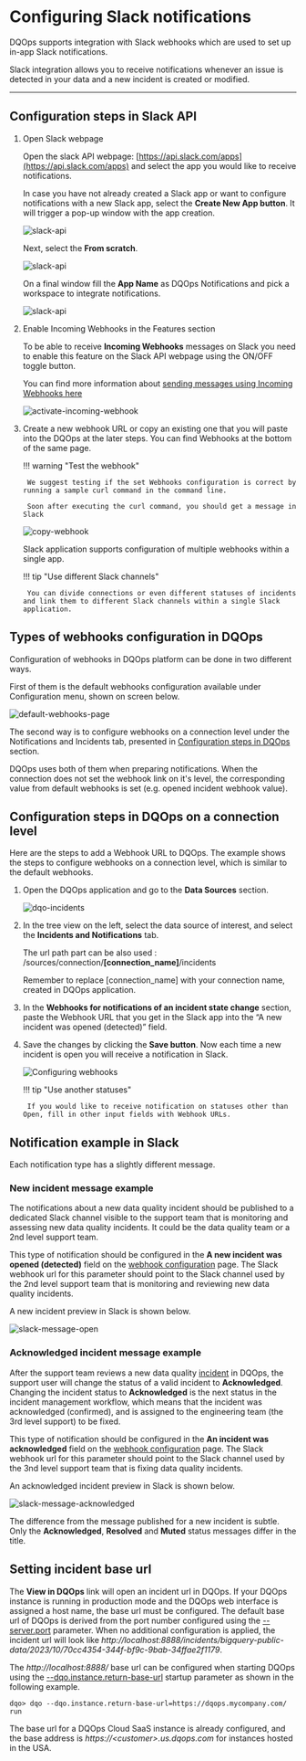 # Configuring Slack notifications

DQOps supports integration with Slack webhooks which are used to set up in-app Slack notifications. 

Slack integration allows you to receive notifications whenever an issue is detected in your data and a new incident is created or modified.

---

## Configuration steps in Slack API

1. Open Slack webpage

    Open the slack API webpage: [https://api.slack.com/apps](https://api.slack.com/apps) and select the app you would like to receive notifications.
    
    In case you have not already created a Slack app or want to configure notifications with a new Slack app, select the **Create New App button**. 
    It will trigger a pop-up window with the app creation.

    ![slack-api](https://dqops.com/docs/images/working-with-dqo/incidents-and-notifications/configuring-slack-notifications/slack-api-1.png)

    Next, select the **From scratch**. 

    ![slack-api](https://dqops.com/docs/images/working-with-dqo/incidents-and-notifications/configuring-slack-notifications/slack-api-2.png)

    On a final window fill the **App Name** as DQOps Notifications and pick a workspace to integrate notifications.

    ![slack-api](https://dqops.com/docs/images/working-with-dqo/incidents-and-notifications/configuring-slack-notifications/slack-api-3.png)

2. Enable Incoming Webhooks in the Features section

    To be able to receive **Incoming Webhooks** messages on Slack you need to enable this feature on the Slack API webpage using the ON/OFF toggle button.

    You can find more information about [sending messages using Incoming Webhooks here](https://api.slack.com/messaging/webhooks)

    ![activate-incoming-webhook](https://dqops.com/docs/images/working-with-dqo/incidents-and-notifications/configuring-slack-notifications/activate-incoming-webhook.png)


3. Create a new webhook URL or copy an existing one that you will paste into the DQOps at the later steps.
    You can find Webhooks at the bottom of the same page.

    !!! warning "Test the webhook"
   
        We suggest testing if the set Webhooks configuration is correct by running a sample curl command in the command line.
      
        Soon after executing the curl command, you should get a message in Slack

    ![copy-webhook](https://dqops.com/docs/images/working-with-dqo/incidents-and-notifications/configuring-slack-notifications/copy-webhook.png)

    Slack application supports configuration of multiple webhooks within a single app.

    !!! tip "Use different Slack channels"

        You can divide connections or even different statuses of incidents and link them to different Slack channels within a single Slack application.


## Types of webhooks configuration in DQOps

Configuration of webhooks in DQOps platform can be done in two different ways.

First of them is the default webhooks configuration available under Configuration menu, shown on screen below.

![default-webhooks-page](https://dqops.com/docs/images/working-with-dqo/incidents-and-notifications/configuring-slack-notifications/default-webhooks-page.png)

The second way is to configure webhooks on a connection level under the Notifications and Incidents tab, 
presented in [Configuration steps in DQOps](#configuration-steps-in-dqops) section.

DQOps uses both of them when preparing notifications. 
When the connection does not set the webhook link on it's level,
the corresponding value from default webhooks is set (e.g. opened incident webhook value).

## Configuration steps in DQOps on a connection level

Here are the steps to add a Webhook URL to DQOps. 
The example shows the steps to configure webhooks on a connection level, which is similar to the default webhooks.

1. Open the DQOps application and go to the **Data Sources** section.

    ![dqo-incidents](https://dqops.com/docs/images/working-with-dqo/incidents-and-notifications/configuring-slack-notifications/dqo-incidents.png)

2. In the tree view on the left, select the data source of interest, and select the **Incidents and Notifications** tab.

    The url path part can be also used : /sources/connection/**[connection_name]**/incidents

    Remember to replace [connection_name] with your connection name, created in DQOps application.

3. In the **Webhooks for notifications of an incident state change** section, paste the Webhook URL that you get in the Slack app into the  “A new incident was opened (detected)” field. 

4. Save the changes by clicking the **Save button**. Now each time a new incident is open you will receive a notification in Slack.

    ![Configuring webhooks](https://dqops.com/docs/images/working-with-dqo/incidents-and-notifications/configuring-slack-notifications/webhook-fields.png)

    !!! tip "Use another statuses"

        If you would like to receive notification on statuses other than Open, fill in other input fields with Webhook URLs.

## Notification example in Slack

Each notification type has a slightly different message.

### **New incident message example**
The notifications about a new data quality incident should be published to a dedicated Slack channel visible 
to the support team that is monitoring and assessing new data quality incidents. It could be the data quality team
or a 2nd level support team.

This type of notification should be configured in the **A new incident was opened (detected)** field on
the [webhook configuration](../webhooks/index.md) page. The Slack webhook url for this parameter should
point to the Slack channel used by the 2nd level support team that is monitoring and reviewing new data quality incidents.

A new incident preview in Slack is shown below.

![slack-message-open](https://dqops.com/docs/images/working-with-dqo/incidents-and-notifications/configuring-slack-notifications/slack-message-open.png)

### **Acknowledged incident message example**
After the support team reviews a new data quality [incident](../../working-with-dqo/incidents-and-notifications/incidents.md) in DQOps,
the support user will change the status of a valid incident to **Acknowledged**.
Changing the incident status to **Acknowledged** is the next status in the incident management workflow, which means
that the incident was acknowledged (confirmed), and is assigned to the engineering team (the 3rd level support) to be fixed. 

This type of notification should be configured in the **An incident was acknowledged** field on
the [webhook configuration](../webhooks/index.md) page. The Slack webhook url for this parameter should
point to the Slack channel used by the 3nd level support team that is fixing data quality incidents.

An acknowledged incident preview in Slack is shown below.

![slack-message-acknowledged](https://dqops.com/docs/images/working-with-dqo/incidents-and-notifications/configuring-slack-notifications/slack-message-acknowledged.png)

The difference from the message published for a new incident is subtle.
Only the **Acknowledged**, **Resolved** and **Muted** status messages differ in the title.


## Setting incident base url

The **View in DQOps** link will open an incident url in DQOps. If your DQOps instance is running in production mode
and the DQOps web interface is assigned a host name, the base url must be configured. The default base url of DQOps
is derived from the port number configured using the [--server.port](../../command-line-interface/dqo.md#--server.port) parameter.
When no additional configuration is applied, the incident url will look like *http://localhost:8888/incidents/bigquery-public-data/2023/10/70cc4354-344f-bf9c-9bab-34ffae2f1179*.

The *http://localhost:8888/* base url can be configured when starting DQOps using
the [--dqo.instance.return-base-url](../../command-line-interface/dqo.md#--dqo.instance.return-base-url) startup parameter
as shown in the following example.

```
dqo> dqo --dqo.instance.return-base-url=https://dqops.mycompany.com/ run
```

The base url for a DQOps Cloud SaaS instance is already configured, 
and the base address is *https://&lt;customer&gt;.us.dqops.com* for instances hosted in the USA. 

